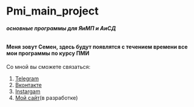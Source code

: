 Pmi_main_project
=====================
###### ***основные программы для ЯиМП и АиСД***

#### Меня зовут Семен, здесь будут появлятся с течением времени все мои программы по курсу ПМИ
Со мной вы сможете связаться:
1. [Telegram](https://tlgg.ru/princepepper)
2. [Вконтакте](https://vk.com/princepepper)
3. [Instargam](https://www.instagram.com/prince_pepper_official/?hl=ru)
4. [Мой сайт](https://www.ppts.website/)(в разработке)
